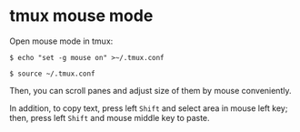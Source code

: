 # tmux mouse mode

Open mouse mode in tmux:
```
$ echo "set -g mouse on" >~/.tmux.conf

$ source ~/.tmux.conf
```

Then, you can scroll panes and adjust size of them by mouse conveniently.

In addition, to copy text, press left `Shift` and select area in mouse left key; 
then, press left `Shift` and mouse middle key to paste.
